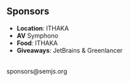 ##  Sponsors

- **Location**: ITHAKA
- **AV** Symphono
- **Food**: ITHAKA
- **Giveaways**: JetBrains & Greenlancer

<br />
sponsors@semjs.org
